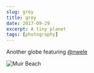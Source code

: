 ```yaml
---
slug: grey
title: grey
date: 2017-09-29
excerpt: A tiny planet
tags: [photography]
---
```


<script>
  import Image from "$lib/components/base/image.svelte";
</script>

Another globe featuring [@nwele](https://www.instagram.com/nwele/)

<Image
  path="posts/{slug}"
  filename="img_7485-panoramaglobetinyraw"
  figcaption="Muir Beach"
  alt="Muir Beach"
/>